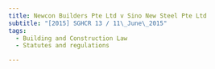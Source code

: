 ```yaml
---
title: Newcon Builders Pte Ltd v Sino New Steel Pte Ltd 
subtitle: "[2015] SGHCR 13 / 11\_June\_2015"
tags:
  - Building and Construction Law
  - Statutes and regulations

---
```


